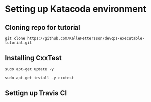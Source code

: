 # Setting up Katacoda environment


## Cloning repo for tutorial

````shell
git clone https://github.com/KallePettersson/devops-executable-tutorial.git
````

## Installing CxxTest 


````shell
sudo apt-get update -y
````

````shell
sudo apt-get install -y cxxtest
````


## Settign up Travis CI